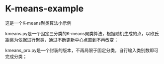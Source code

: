 # K-means-example
这是一个K-means聚类算法小示例


kmeans.py是一个固定三分类的K-means聚类算法，根据随机生成的点，以欧氏距离为依据进行聚类，通过不断更新中心点直到不再改变；

kmeans_pro.py是一个封装的版本，不再局限于固定分类，自行输入类别数即可完成分类；

